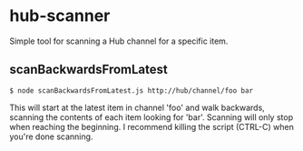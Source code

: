 # hub-scanner
Simple tool for scanning a Hub channel for a specific item.

## scanBackwardsFromLatest

    $ node scanBackwardsFromLatest.js http://hub/channel/foo bar

This will start at the latest item in channel 'foo' and walk backwards, scanning the contents of each item looking for 'bar'. Scanning will only stop when reaching the beginning. I recommend killing the script (CTRL-C) when you're done scanning.
